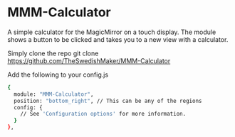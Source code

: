 # MMM-Calculator
A simple calculator for the MagicMirror on a touch display. The module shows
a button to be clicked and takes you to a new view with a calculator. 

Simply clone the repo
git clone https://github.com/TheSwedishMaker/MMM-Calculator 

Add the following to your config.js 

```bash
{
  module: "MMM-Calculator",
  position: "bottom_right", // This can be any of the regions
  config: {
    // See 'Configuration options' for more information.
  }
},
```
